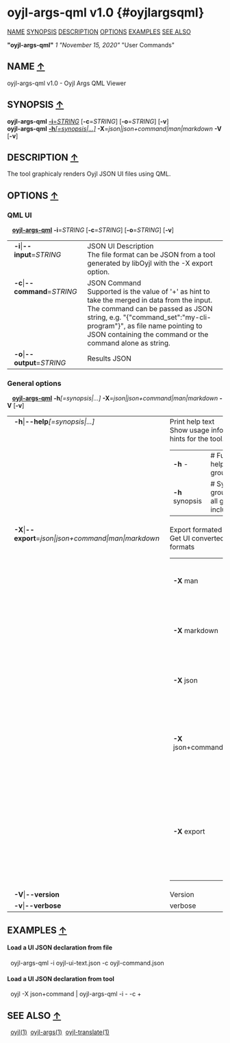 # oyjl\-args\-qml v1.0 {#oyjlargsqml}
<a name="toc"></a>
[NAME](#name) [SYNOPSIS](#synopsis) [DESCRIPTION](#description) [OPTIONS](#options) [EXAMPLES](#examples) [SEE ALSO](#seealso) 

<strong>"oyjl-args-qml"</strong> *1* <em>"November 15, 2020"</em> "User Commands"

<h2>NAME <a href="#toc" name="name">&uarr;</a></h2>

oyjl-args-qml v1.0 - Oyjl Args QML Viewer

<h2>SYNOPSIS <a href="#toc" name="synopsis">&uarr;</a></h2>

<strong>oyjl-args-qml</strong> <a href="#input"><strong>-i</strong>=<em>STRING</em></a> [<strong>-c</strong>=<em>STRING</em>] [<strong>-o</strong>=<em>STRING</em>] [<strong>-v</strong>]
<br />
<strong>oyjl-args-qml</strong> <a href="#help"><strong>-h</strong><em>[=synopsis|...]</em></a> <strong>-X</strong>=<em>json|json+command|man|markdown</em> <strong>-V</strong> [<strong>-v</strong>]

<h2>DESCRIPTION <a href="#toc" name="description">&uarr;</a></h2>

The tool graphicaly renders Oyjl JSON UI files using QML.

<h2>OPTIONS <a href="#toc" name="options">&uarr;</a></h2>

<h3 id="input">QML UI</h3>

&nbsp;&nbsp; <a href="#synopsis"><strong>oyjl-args-qml</strong></a> <strong>-i</strong>=<em>STRING</em> [<strong>-c</strong>=<em>STRING</em>] [<strong>-o</strong>=<em>STRING</em>] [<strong>-v</strong>]

<table style='width:100%'>
 <tr><td style='padding-left:1em;padding-right:1em;vertical-align:top;width:25%'><strong>-i</strong>|<strong>--input</strong>=<em>STRING</em></td> <td>JSON UI Description<br />The file format can be JSON from a tool generated by libOyjl with the -X export option.  </td>
 </tr>
 <tr><td style='padding-left:1em;padding-right:1em;vertical-align:top;width:25%'><strong>-c</strong>|<strong>--command</strong>=<em>STRING</em></td> <td>JSON Command<br />Supported is the value of '+' as hint to take the merged in data from the input. The command can be passed as JSON string, e.g. "{"command_set":"my-cli-program"}", as file name pointing to JSON containing the command or the command alone as string.  </td>
 </tr>
 <tr><td style='padding-left:1em;padding-right:1em;vertical-align:top;width:25%'><strong>-o</strong>|<strong>--output</strong>=<em>STRING</em></td> <td>Results JSON  </td>
 </tr>
</table>

<h3 id="help">General options</h3>

&nbsp;&nbsp; <a href="#synopsis"><strong>oyjl-args-qml</strong></a> <strong>-h</strong><em>[=synopsis|...]</em> <strong>-X</strong>=<em>json|json+command|man|markdown</em> <strong>-V</strong> [<strong>-v</strong>]

<table style='width:100%'>
 <tr><td style='padding-left:1em;padding-right:1em;vertical-align:top;width:25%'><strong>-h</strong>|<strong>--help</strong><em>[=synopsis|...]</em></td> <td>Print help text<br />Show usage information and hints for the tool.
  <table>
   <tr><td style='padding-left:0.5em'><strong>-h</strong> -</td><td># Full Help : Print help for all groups</td></tr>
   <tr><td style='padding-left:0.5em'><strong>-h</strong> synopsis</td><td># Synopsis : List groups - Show all groups including syntax</td></tr>
  </table>
  </td>
 </tr>
 <tr><td style='padding-left:1em;padding-right:1em;vertical-align:top;width:25%'><strong>-X</strong>|<strong>--export</strong>=<em>json|json+command|man|markdown</em></td> <td>Export formated text<br />Get UI converted into text formats
  <table>
   <tr><td style='padding-left:0.5em'><strong>-X</strong> man</td><td># Man : Unix Man page - Get a unix man page</td></tr>
   <tr><td style='padding-left:0.5em'><strong>-X</strong> markdown</td><td># Markdown : Formated text - Get formated text</td></tr>
   <tr><td style='padding-left:0.5em'><strong>-X</strong> json</td><td># Json : GUI - Get a Oyjl Json UI declaration</td></tr>
   <tr><td style='padding-left:0.5em'><strong>-X</strong> json+command</td><td># Json + Command : GUI + Command - Get Oyjl Json UI declaration incuding command</td></tr>
   <tr><td style='padding-left:0.5em'><strong>-X</strong> export</td><td># Export : All available data - Get UI data for developers. The format can be converted by the oyjl-args tool.</td></tr>
  </table>
  </td>
 </tr>
 <tr><td style='padding-left:1em;padding-right:1em;vertical-align:top;width:25%'><strong>-V</strong>|<strong>--version</strong></td> <td>Version</td> </tr>
 <tr><td style='padding-left:1em;padding-right:1em;vertical-align:top;width:25%'><strong>-v</strong>|<strong>--verbose</strong></td> <td>verbose</td> </tr>
</table>


<h2>EXAMPLES <a href="#toc" name="examples">&uarr;</a></h2>

#### Load a UI JSON declaration from file
&nbsp;&nbsp;oyjl-args-qml -i oyjl-ui-text.json -c oyjl-command.json
#### Load a UI JSON declaration from tool
&nbsp;&nbsp;oyjl -X json+command | oyjl-args-qml -i - -c +

<h2>SEE ALSO <a href="#toc" name="seealso">&uarr;</a></h2>

&nbsp;&nbsp;[oyjl](oyjl.html)<a href="oyjl.md">(1)</a>&nbsp;&nbsp;[oyjl-args](oyjlargs.html)<a href="oyjlargs.md">(1)</a>&nbsp;&nbsp;[oyjl-translate](oyjltranslate.html)<a href="oyjltranslate.md">(1)</a>


